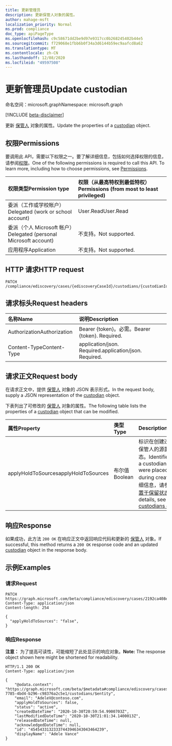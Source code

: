 ```yaml
---
title: 更新管理员
description: 更新保管人对象的属性。
author: mahage-msft
localization_priority: Normal
ms.prod: compliance
doc_type: apiPageType
ms.openlocfilehash: c9c58671dd2be9d97e9317cc0b268245402b44e5
ms.sourcegitcommit: f729068e1fbb6b0f34a3d6144b59ec9aafcd8a62
ms.translationtype: MT
ms.contentlocale: zh-CN
ms.lasthandoff: 12/08/2020
ms.locfileid: "49597508"
---
```

# <a name="update-custodian"></a><span data-ttu-id="6e7eb-103">更新管理员</span><span class="sxs-lookup"><span data-stu-id="6e7eb-103">Update custodian</span></span>

<span data-ttu-id="6e7eb-104">命名空间：microsoft.graph</span><span class="sxs-lookup"><span data-stu-id="6e7eb-104">Namespace: microsoft.graph</span></span>

[!INCLUDE [beta-disclaimer](../../includes/beta-disclaimer.md)]

<span data-ttu-id="6e7eb-105">更新 [保管人](../resources/custodian.md) 对象的属性。</span><span class="sxs-lookup"><span data-stu-id="6e7eb-105">Update the properties of a [custodian](../resources/custodian.md) object.</span></span>

## <a name="permissions"></a><span data-ttu-id="6e7eb-106">权限</span><span class="sxs-lookup"><span data-stu-id="6e7eb-106">Permissions</span></span>

<span data-ttu-id="6e7eb-p101">要调用此 API，需要以下权限之一。要了解详细信息，包括如何选择权限的信息，请参阅[权限](/graph/permissions-reference)。</span><span class="sxs-lookup"><span data-stu-id="6e7eb-p101">One of the following permissions is required to call this API. To learn more, including how to choose permissions, see [Permissions](/graph/permissions-reference).</span></span>

|<span data-ttu-id="6e7eb-109">权限类型</span><span class="sxs-lookup"><span data-stu-id="6e7eb-109">Permission type</span></span>|<span data-ttu-id="6e7eb-110">权限（从最高特权到最低特权）</span><span class="sxs-lookup"><span data-stu-id="6e7eb-110">Permissions (from most to least privileged)</span></span>|
|:---|:---|
|<span data-ttu-id="6e7eb-111">委派（工作或学校帐户）</span><span class="sxs-lookup"><span data-stu-id="6e7eb-111">Delegated (work or school account)</span></span>|<span data-ttu-id="6e7eb-112">User.Read</span><span class="sxs-lookup"><span data-stu-id="6e7eb-112">User.Read</span></span>|
|<span data-ttu-id="6e7eb-113">委派（个人 Microsoft 帐户）</span><span class="sxs-lookup"><span data-stu-id="6e7eb-113">Delegated (personal Microsoft account)</span></span>|<span data-ttu-id="6e7eb-114">不支持。</span><span class="sxs-lookup"><span data-stu-id="6e7eb-114">Not supported.</span></span>|
|<span data-ttu-id="6e7eb-115">应用程序</span><span class="sxs-lookup"><span data-stu-id="6e7eb-115">Application</span></span>|<span data-ttu-id="6e7eb-116">不支持。</span><span class="sxs-lookup"><span data-stu-id="6e7eb-116">Not supported.</span></span>|

## <a name="http-request"></a><span data-ttu-id="6e7eb-117">HTTP 请求</span><span class="sxs-lookup"><span data-stu-id="6e7eb-117">HTTP request</span></span>

<!-- {
  "blockType": "ignored"
}
-->

``` http
PATCH /compliance/ediscovery/cases/{ediscoveryCaseId}/custodians/{custodianId}
```

## <a name="request-headers"></a><span data-ttu-id="6e7eb-118">请求标头</span><span class="sxs-lookup"><span data-stu-id="6e7eb-118">Request headers</span></span>

|<span data-ttu-id="6e7eb-119">名称</span><span class="sxs-lookup"><span data-stu-id="6e7eb-119">Name</span></span>|<span data-ttu-id="6e7eb-120">说明</span><span class="sxs-lookup"><span data-stu-id="6e7eb-120">Description</span></span>|
|:---|:---|
|<span data-ttu-id="6e7eb-121">Authorization</span><span class="sxs-lookup"><span data-stu-id="6e7eb-121">Authorization</span></span>|<span data-ttu-id="6e7eb-p102">Bearer {token}。必需。</span><span class="sxs-lookup"><span data-stu-id="6e7eb-p102">Bearer {token}. Required.</span></span>|
|<span data-ttu-id="6e7eb-124">Content-Type</span><span class="sxs-lookup"><span data-stu-id="6e7eb-124">Content-Type</span></span>|<span data-ttu-id="6e7eb-p103">application/json. Required.</span><span class="sxs-lookup"><span data-stu-id="6e7eb-p103">application/json. Required.</span></span>|

## <a name="request-body"></a><span data-ttu-id="6e7eb-127">请求正文</span><span class="sxs-lookup"><span data-stu-id="6e7eb-127">Request body</span></span>

<span data-ttu-id="6e7eb-128">在请求正文中，提供 [保管人](../resources/custodian.md) 对象的 JSON 表示形式。</span><span class="sxs-lookup"><span data-stu-id="6e7eb-128">In the request body, supply a JSON representation of the [custodian](../resources/custodian.md) object.</span></span>

<span data-ttu-id="6e7eb-129">下表列出了可修改的 [保管人](../resources/custodian.md) 对象的属性。</span><span class="sxs-lookup"><span data-stu-id="6e7eb-129">The following table lists the properties of a [custodian](../resources/custodian.md) object that can be modified.</span></span>

|<span data-ttu-id="6e7eb-130">属性</span><span class="sxs-lookup"><span data-stu-id="6e7eb-130">Property</span></span>|<span data-ttu-id="6e7eb-131">类型</span><span class="sxs-lookup"><span data-stu-id="6e7eb-131">Type</span></span>|<span data-ttu-id="6e7eb-132">Description</span><span class="sxs-lookup"><span data-stu-id="6e7eb-132">Description</span></span>|
|:---|:---|:---|
|<span data-ttu-id="6e7eb-133">applyHoldToSources</span><span class="sxs-lookup"><span data-stu-id="6e7eb-133">applyHoldToSources</span></span>|<span data-ttu-id="6e7eb-134">布尔值</span><span class="sxs-lookup"><span data-stu-id="6e7eb-134">Boolean</span></span>|<span data-ttu-id="6e7eb-135">标识在创建过程中是否将保管人的源置于保留状态。</span><span class="sxs-lookup"><span data-stu-id="6e7eb-135">Identifies whether a custodian's sources were placed on hold during creation.</span></span> <span data-ttu-id="6e7eb-136">有关详细信息，请参阅 [将保管人置于保留状态](/microsoft-365/compliance/add-custodians-to-case#step-4-place-custodians-on-hold)。</span><span class="sxs-lookup"><span data-stu-id="6e7eb-136">For details, see [Place custodians on hold](/microsoft-365/compliance/add-custodians-to-case#step-4-place-custodians-on-hold).</span></span>|

## <a name="response"></a><span data-ttu-id="6e7eb-137">响应</span><span class="sxs-lookup"><span data-stu-id="6e7eb-137">Response</span></span>

<span data-ttu-id="6e7eb-138">如果成功，此方法 `200 OK` 在响应正文中返回响应代码和更新的 [保管人](../resources/custodian.md) 对象。</span><span class="sxs-lookup"><span data-stu-id="6e7eb-138">If successful, this method returns a `200 OK` response code and an updated [custodian](../resources/custodian.md) object in the response body.</span></span>

## <a name="examples"></a><span data-ttu-id="6e7eb-139">示例</span><span class="sxs-lookup"><span data-stu-id="6e7eb-139">Examples</span></span>

### <a name="request"></a><span data-ttu-id="6e7eb-140">请求</span><span class="sxs-lookup"><span data-stu-id="6e7eb-140">Request</span></span>

<!-- {
  "blockType": "request",
  "name": "update_custodian"
}
-->

``` http
PATCH https://graph.microsoft.com/beta/compliance/ediscovery/cases/2192ca408ea2410eba3bec8ae873be6b/custodians/45454331323337443946343043464239
Content-Type: application/json
Content-length: 254

{
  "applyHoldToSources": "false",
}
```

### <a name="response"></a><span data-ttu-id="6e7eb-141">响应</span><span class="sxs-lookup"><span data-stu-id="6e7eb-141">Response</span></span>

<span data-ttu-id="6e7eb-142">**注意：** 为了提高可读性，可能缩短了此处显示的响应对象。</span><span class="sxs-lookup"><span data-stu-id="6e7eb-142">**Note:** The response object shown here might be shortened for readability.</span></span>
<!-- {
  "blockType": "response",
  "truncated": true,
  "@odata.type": "microsoft.graph.custodian"
}
-->

``` http
HTTP/1.1 200 OK
Content-Type: application/json

{
    "@odata.context": "https://graph.microsoft.com/beta/$metadata#compliance/ediscovery/cases/4c8f8f70-7785-4bd4-b296-c98376a2c5e1/custodians/$entity",
    "email": "AdeleV@contoso.com",
    "applyHoldToSources": false,
    "status": "active",
    "createdDateTime": "2020-10-30T20:59:54.9900703Z",
    "lastModifiedDateTime": "2020-10-30T21:01:34.1400013Z",
    "releasedDateTime": null,
    "acknowledgedDateTime": null,
    "id": "45454331323337443946343043464239",
    "displayName": "Adele Vance"
}
```
